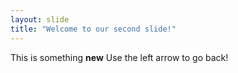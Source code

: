 ```yaml
---
layout: slide
title: "Welcome to our second slide!"
---
```

This is something **new**
Use the left arrow to go back!
